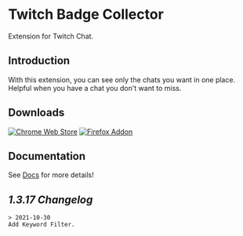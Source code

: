 # Twitch Badge Collector

Extension for Twitch Chat.

## Introduction
With this extension, you can see only the chats you want in one place.
Helpful when you have a chat you don't want to miss.

## Downloads

[![Chrome Web Store](https://storage.googleapis.com/web-dev-uploads/image/WlD8wC6g8khYWPJUsQceQkhXSlv1/UV4C4ybeBTsZt43U4xis.png)](https://chrome.google.com/webstore/detail/twitch-badge-collector/gnkpenemgdhdckabddlbcjlhplmhlhoj)
[![Firefox Addon](https://ffp4g1ylyit3jdyti1hqcvtb-wpengine.netdna-ssl.com/addons/files/2015/11/get-the-addon.png)](https://addons.mozilla.org/ko/firefox/addon/twitch-badge-collector/)

## Documentation

See [Docs](https://tbc.bluewarn.dev/) for more details!

## *1.3.17 Changelog*
    > 2021-10-30
    Add Keyword Filter.
    
    
    
    


